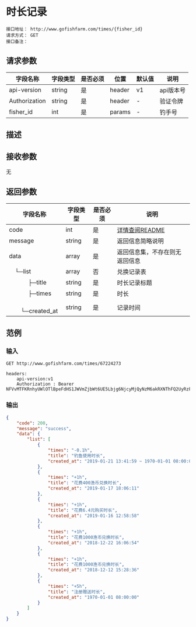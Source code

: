 # 时长记录
```
接口地址： http://www.gofishfarm.com/times/{fisher_id}
请求方式： GET
接口备注：
```
## 请求参数

| 字段名称 | 字段类型 | 是否必须 | 位置 | 默认值 | 说明 |
|    -    |    -    |    -    |  -   |   -   |  -   |
| api-version | string | 是 | header | v1 | api版本号 |
| Authorization | string | 是 | header | - | 验证令牌 |
| fisher_id | int | 是 | params | - | 钓手号 |

## 描述

## 接收参数

无

## 返回参数

| 字段名称 | 字段类型 | 是否必须 | 说明 |
|    -    |    -    |    -    |   -   |
| code | int | 是 | [详情查阅README](https://github.com/waitforu/docs/blob/master/README.md#%E9%83%A8%E5%88%86%E8%BF%94%E5%9B%9E%E4%BF%A1%E6%81%AFcode%E8%A1%A8) |
| message | string | 是 | 返回信息简略说明 |
| data | array | 是 | 返回信息集，不存在则无返回信息 |
|　└─list | array | 否 | 兑换记录表 |
|　 　　├─title | string | 是 | 时长记录标题 |
|　 　　├─times | string | 是 | 时长 |
|　 　　└─created_at | string | 是 | 记录时间 |


## 范例

### 输入
```
GET http://www.gofishfarm.com/times/67224273

headers:
    api-version:v1
    Authorization : Bearer NFVvMTFKRnhyUWlOTlBpeFdHS1JWVmZjbWt6UE5Lbjg6NjcyMjQyNzM6akRXNThFQ2UyRzFyM1FSRlpxZDcwVTg0Njd6aU40b2M=
```
### 输出

```json
{
    "code": 200,
    "message": "success",
    "data": {
        "list": [
            {
                "times": "-0.1h",
                "title": "钓鱼使用时长",
                "created_at": "2019-01-21 13:41:59 ~ 1970-01-01 08:00:01"
            },
            {
                "times": "+1h",
                "title": "花费400渔币兑换时长",
                "created_at": "2019-01-17 18:06:11"
            },
            {
                "times": "+1h",
                "title": "花费6.4元购买时长",
                "created_at": "2019-01-16 12:58:58"
            },
            {
                "times": "+1h",
                "title": "花费1000渔币兑换时长",
                "created_at": "2018-12-22 16:06:54"
            },
            {
                "times": "+1h",
                "title": "花费1000渔币兑换时长",
                "created_at": "2018-12-12 15:28:36"
            },
            {
                "times": "+5h",
                "title": "注册赠送时长",
                "created_at": "1970-01-01 08:00:00"
            }
        ]
    }
}
```